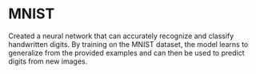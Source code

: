 # MNIST
  Created a neural network that can accurately recognize and classify handwritten digits. By training on the MNIST dataset, the model learns to 
generalize from the provided examples and can then be used to predict digits from new images.
